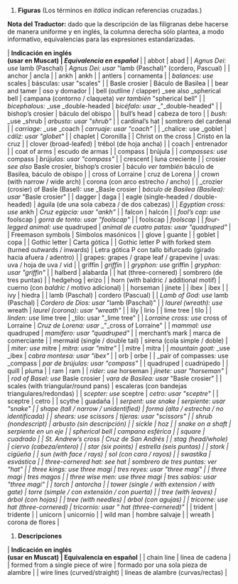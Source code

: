 

1. **Figuras** (Los términos en _itálica_ indican referencias cruzadas.)

**Nota del Traductor:** dado que la descripción de las filigranas debe hacerse de manera uniforme y en inglés, la columna derecha sólo plantea, a modo informativo, equivalencias para las expresiones estandarizadas.

| **Indicación en inglés   
 (usar en Muscat) **|** _Equivalencia en español_** |
| abbot | abad |
| _Agnus Dei: use_ lamb (Paschal) | _Agnus Dei: usar_ "lamb (Paschal)" (cordero, Pascual) |
| anchor | ancla |
| ankh | ankh |
| antlers | cornamenta |
| _balances: use_ scales | básculas: usar "scales" |
| Basle crosier | Báculo de Basilea |
| bear and tamer | oso y domador |
| bell (outline / clapper) _see also _spherical bell | campana (contorno / claqueta) _ver también_ "spherical bell" |
| _bicephalous:_ _use _double-headed | _bicéfalo: usar_ _"_double-headed" |
| bishop’s crosier | báculo del obispo |
| bull’s head | cabeza de toro |
| _bush:_ _use _shrub | _arbusto: usar "_shrub_"_ |
| cardinal’s hat | sombrero del cardenal |
| _carriage:_ _use _coach | _carruaje: usar_ _"_coach_"_ |
| _chalice: use _goblet | _cáliz: usar_ _"_globet_"_ |
| chaplet | Coronilla |
| Christ on the cross | Cristo en la cruz |
| clover (broad-leafed) | trébol (de hoja ancha) |
| coach | entrenador |
| coat of arms | escudo de armas |
| compass | brújula |
| _compasses:_ _use_ compass | _brújulas: usar_ _"_compass_"_ |
| crescent | luna creciente |
| crosier _see also_ Basle crosier, bishop’s crosier | báculo _ver también_ báculo de Basilea, báculo de obispo |
| cross of Lorraine | cruz de Lorena |
| crown (with narrow / wide arch) | corona (con arco estrecho / ancho) |
| _crozier (crosier) of Basle (Basel): use _Basle crosier | _báculo de Basilea (Basilea): usar_ "Basle crosier" |
| dagger | daga |
| eagle (single-headed / double-headed) | águila (de una sola cabeza / de dos cabezas) |
| _Egyptian cross: use_ ankh | _Cruz egipcia: usar_ _"_ankh_"_ |
| falcon | halcón |
| _fool’s cap: use_ foolscap | _gorra de tonto: usar_ _"_foolscap_"_ |
| foolscap | _foolscap_ |
| _four-legged animal: use_ quadruped | _animal de cuatro patas: usar_ _"_quadruped_"_ |
| Freemason symbols | Símbolos masónicos |
| glove | guante |
| goblet | copa |
| Gothic letter | Carta gótica |
| Gothic letter P with forked stem (turned outwards / inwards) | Letra gótica P con tallo bifurcado (girado hacia afuera / adentro) |
| grapes: grapes / grape leaf / grapevine | uvas: uva / hoja de uva / vid |
| griffin | _griffin_ |
| _gryphon: use_ griffin | _gryphon: usar_ _"_griffin_"_ |
| halberd | alabarda |
| hat (three-cornered) | sombrero (de tres puntas) |
| hedgehog | erizo |
| horn (with baldric / additional motif) | cuerno (con _baldric_ / motivo adicional) |
| horseman | jinete |
| ibex | ibex |
| ivy | hiedra |
| lamb (Paschal) | cordero (Pascual) |
| _Lamb of God: use_ lamb (Paschal) | _Cordero de Dios: usar_ "lamb (Paschal)" |
| _laurel (wreath): use_ wreath | _laurel (corona): usar_ _"_wreath_"_ |
| lily | lirio |
| lime tree | tilo |
| _linden: use_ lime tree | _tilo: usar "_lime tree" |
| _Lorraine cross: use_ cross of Lorraine | _Cruz de Lorena: usar_ _"_cross of Lorraine" |
| _mammal: use_ quadruped | _mamífero: usar_ _"_quadruped_"_ |
| merchant’s mark | marca de comerciante |
| mermaid (single / double tail) | sirena (cola simple / doble) |
| _miter: use_ mitre | _mitra: usar_ _"_mitre_"_ |
| mitre | mitra |
| _mountain goat:_ _use _ibex | _cabra montesa: usar_ _"_ibex_"_ |
| orb | orbe |
| _pair of compasses: use _compass | _par de brújulas: usar_ _"_compass_"_ |
| quadruped | cuadrúpedo |
| quill | pluma |
| ram | ram |
| _rider: use_ horseman | _jinete: usar_ _"_horseman_"_ |
| _rod of Basel: use_ Basle crosier | _vara de Basilea: usar_ "Basle crosier" |
| scales (with triangular/round pans) | escaleras (con bandejas triangulares/redondas) |
| _scepter: use_ sceptre | _cetro: usar_ _"_sceptre_"_ |
| sceptre | cetro |
| scythe | guadaña |
| _serpent: use _snake | _serpiente: usar_ _"_snake_"_ |
| shape (tall / narrow / unidentified) | forma (alta / estrecha / no identificada) |
| _shears: use_ scissors | _tijeras: usar_ _"_scissors_"_ |
| shrub (nondescript) | arbusto (sin descripción) |
| sickle | hoz |
| snake on a shaft | serpiente en un eje |
| spherical bell | campana esférica |
| square | cuadrado |
| St. Andrew’s cross | Cruz de San Andrés |
| stag (head/whole) | ciervo (cabeza/entero) |
| star (six points) | estrella (seis puntas) |
| stork | cigüeña |
| sun (with face / rays) | sol (con cara / rayos) |
| swastika | esvástica |
| _three-cornered hat: see_ hat | _sombrero de tres puntas: ver_ "hat" |
| _three kings: use_ three magi | _tres reyes: usar_ "three magi" |
| three magi | tres magos |
| _three wise men: use_ three magi | _tres sabios: usar_ "three magi" |
| torch | antorcha |
| tower (single / with extension / with gate) | torre (simple / con extensión / con puerta) |
| tree (with leaves) | árbol (con hojas) |
| tree (with needles) | árbol (con agujas) |
| _tricorne: use_ hat (three-cornered) | _tricornio: usar_ _"_ hat (three-cornered)_"_ |
| trident | tridente |
| unicorn | unicornio |
| wild man | hombre salvaje |
| wreath | corona de flores |





1. **Descripciones**

| **Indicación en inglés   
 (usar en Muscat) **|** Equivalencia en español** |
| chain line | línea de cadena |
| formed from a single piece of wire | formado por una sola pieza de alambre |
| wire lines (curved/straight) | líneas de alambre (curvas/rectas) |
